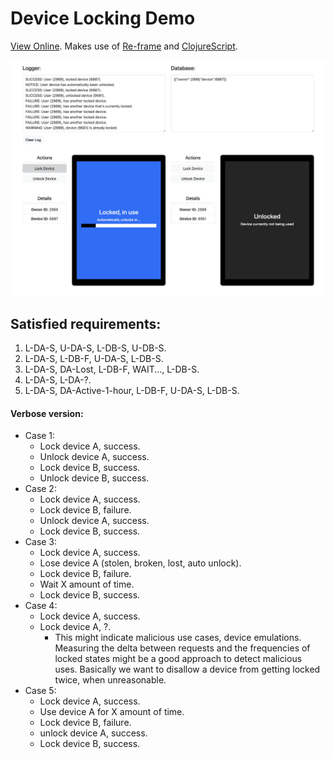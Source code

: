 # Device Locking Demo

[View Online](). Makes use of [Re-frame](https://day8.github.io/re-frame/) and [ClojureScript](https://clojurescript.org/).

![Device locking demo screenshot](./screenshot.jpg "Title")

## Satisfied requirements:

1. L-DA-S, U-DA-S, L-DB-S, U-DB-S.
2. L-DA-S, L-DB-F, U-DA-S, L-DB-S.
3. L-DA-S, DA-Lost, L-DB-F, WAIT..., L-DB-S.
4. L-DA-S, L-DA-?.
5. L-DA-S, DA-Active-1-hour, L-DB-F, U-DA-S, L-DB-S.

#### Verbose version:

- Case 1:
    - Lock device A, success.
    - Unlock device A, success.
    - Lock device B, success.
    - Unlock device B, success.
- Case 2:
    - Lock device A, success.
    - Lock device B, failure.
    - Unlock device A, success.
    - Lock device B, success.
- Case 3:
    - Lock device A, success.
    - Lose device A (stolen, broken, lost, auto unlock).
    - Lock device B, failure.
    - Wait X amount of time.
    - Lock device B, success.
- Case 4:
    - Lock device A, success.
    - Lock device A, ?.
      - This might indicate malicious use cases, device emulations. Measuring the delta between requests and the frequencies of locked states might be a good approach to detect malicious uses. Basically we want to disallow a device from getting locked twice, when unreasonable.
- Case 5:
    - Lock device A, success.
    - Use device A for X amount of time.
    - Lock device B, failure.
    - unlock device A, success.
    - Lock device B, success.